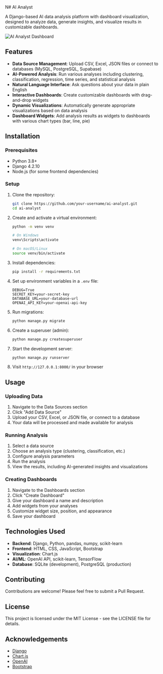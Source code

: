 N# AI Analyst

A Django-based AI data analysis platform with dashboard visualization, designed to analyze data, generate insights, and visualize results in customizable dashboards.

![AI Analyst Dashboard](https://via.placeholder.com/800x400?text=AI+Analyst+Dashboard)

## Features

- **Data Source Management**: Upload CSV, Excel, JSON files or connect to databases (MySQL, PostgreSQL, Supabase)
- **AI-Powered Analysis**: Run various analyses including clustering, classification, regression, time series, and statistical analysis
- **Natural Language Interface**: Ask questions about your data in plain English
- **Interactive Dashboards**: Create customizable dashboards with drag-and-drop widgets
- **Dynamic Visualizations**: Automatically generate appropriate visualizations based on data analysis
- **Dashboard Widgets**: Add analysis results as widgets to dashboards with various chart types (bar, line, pie)

## Installation

### Prerequisites

- Python 3.8+
- Django 4.2.10
- Node.js (for some frontend dependencies)

### Setup

1. Clone the repository:
   ```bash
   git clone https://github.com/your-username/ai-analyst.git
   cd ai-analyst
   ```

2. Create and activate a virtual environment:
   ```bash
   python -m venv venv
   
   # On Windows
   venv\Scripts\activate
   
   # On macOS/Linux
   source venv/bin/activate
   ```

3. Install dependencies:
   ```bash
   pip install -r requirements.txt
   ```

4. Set up environment variables in a `.env` file:
   ```
   DEBUG=True
   SECRET_KEY=your-secret-key
   DATABASE_URL=your-database-url
   OPENAI_API_KEY=your-openai-api-key
   ```

5. Run migrations:
   ```bash
   python manage.py migrate
   ```

6. Create a superuser (admin):
   ```bash
   python manage.py createsuperuser
   ```

7. Start the development server:
   ```bash
   python manage.py runserver
   ```

8. Visit `http://127.0.0.1:8000/` in your browser

## Usage

### Uploading Data

1. Navigate to the Data Sources section
2. Click "Add Data Source"
3. Upload your CSV, Excel, or JSON file, or connect to a database
4. Your data will be processed and made available for analysis

### Running Analysis

1. Select a data source
2. Choose an analysis type (clustering, classification, etc.)
3. Configure analysis parameters
4. Run the analysis
5. View the results, including AI-generated insights and visualizations

### Creating Dashboards

1. Navigate to the Dashboards section
2. Click "Create Dashboard"
3. Give your dashboard a name and description
4. Add widgets from your analyses
5. Customize widget size, position, and appearance
6. Save your dashboard

## Technologies Used

- **Backend**: Django, Python, pandas, numpy, scikit-learn
- **Frontend**: HTML, CSS, JavaScript, Bootstrap
- **Visualization**: Chart.js
- **AI/ML**: OpenAI API, scikit-learn, TensorFlow
- **Database**: SQLite (development), PostgreSQL (production)

## Contributing

Contributions are welcome! Please feel free to submit a Pull Request.

## License

This project is licensed under the MIT License - see the LICENSE file for details.

## Acknowledgements

- [Django](https://www.djangoproject.com/)
- [Chart.js](https://www.chartjs.org/)
- [OpenAI](https://openai.com/)
- [Bootstrap](https://getbootstrap.com/)
